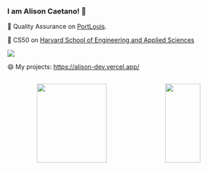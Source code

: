 ### I am Alison Caetano! 👋

 🔭 Quality Assurance on <a href="https://www.portlouis.inf.br/">PortLouis</a>.
 
 🌱 CS50 on <a href="https://pll.harvard.edu/course/cs50-introduction-computer-science">Harvard School of Engineering and Applied Sciences</a>
 
<div> 
  <a href="https://www.linkedin.com/in/alisoncaetano" target="_blank"><img src="https://img.shields.io/badge/-LinkedIn-%230077B5?style=for-the-badge&logo=linkedin&logoColor=white" target="_blank"></a> 
  
</div>
 
 😄 My projects: https://alison-dev.vercel.app/

##

<div align="center">
  <a style="display: flex;justify-content: space-around;" href="https://github.com/AlizonCaetano">
  <img height="180em" width="56%" src="https://github-readme-stats.vercel.app/api?username=AlizonCaetano&show_icons=true&theme=dracula&include_all_commits=true&count_private=true"/>
  <img height="180em" width="40%" src="https://github-readme-stats.vercel.app/api/top-langs/?username=AlizonCaetano&layout=donut&theme=dracula"/>
</div>

##
 

